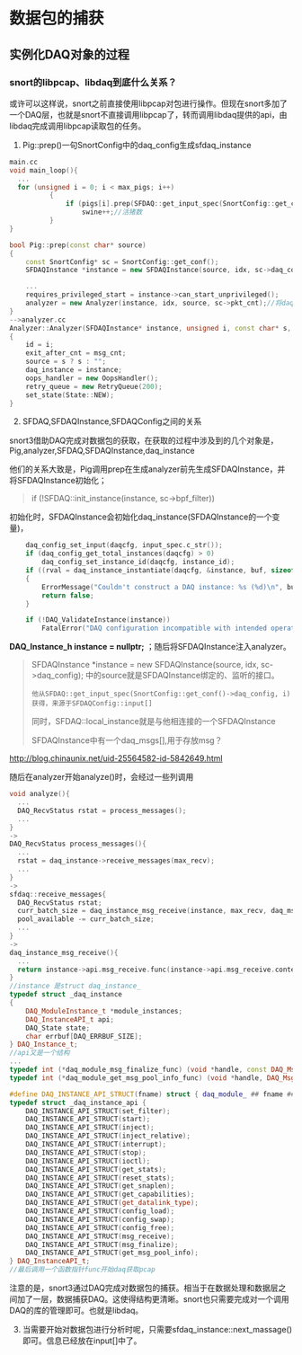 # 数据包的捕获

## 实例化DAQ对象的过程

### snort的libpcap、libdaq到底什么关系？

  或许可以这样说，snort之前直接使用libpcap对包进行操作。但现在snort多加了一个DAQ层，也就是snort不直接调用libpcap了，转而调用libdaq提供的api，由libdaq完成调用libpcap读取包的任务。

1. Pig::prep()一句SnortConfig中的daq_config生成sfdaq_instance

``` c++
main.cc
void main_loop(){
  ...
  for (unsigned i = 0; i < max_pigs; i++)
          {
              if (pigs[i].prep(SFDAQ::get_input_spec(SnortConfig::get_conf()->daq_config, i)))
                  swine++;//活猪数
          }
}

bool Pig::prep(const char* source)
{
    const SnortConfig* sc = SnortConfig::get_conf();
    SFDAQInstance *instance = new SFDAQInstance(source, idx, sc->daq_config);

    ...  
    requires_privileged_start = instance->can_start_unprivileged();
    analyzer = new Analyzer(instance, idx, source, sc->pkt_cnt);//将daq_instance赋给analyzer
}
-->analyzer.cc
Analyzer::Analyzer(SFDAQInstance* instance, unsigned i, const char* s, uint64_t msg_cnt)
{
    id = i;
    exit_after_cnt = msg_cnt;
    source = s ? s : "";
    daq_instance = instance;
    oops_handler = new OopsHandler();
    retry_queue = new RetryQueue(200);
    set_state(State::NEW);
}
```

2. SFDAQ,SFDAQInstance,SFDAQConfig之间的关系

  snort3借助DAQ完成对数据包的获取，在获取的过程中涉及到的几个对象是，Pig,analyzer,SFDAQ,SFDAQInstance,daq_instance
 
他们的关系大致是，Pig调用prep在生成analyzer前先生成SFDAQInstance，并将SFDAQInstance初始化；

>  if (!SFDAQ::init_instance(instance, sc->bpf_filter)) 

初始化时，SFDAQInstance会初始化daq_instance(SFDAQInstance的一个变量)，

``` c++
    daq_config_set_input(daqcfg, input_spec.c_str());
    if (daq_config_get_total_instances(daqcfg) > 0)
        daq_config_set_instance_id(daqcfg, instance_id);
    if ((rval = daq_instance_instantiate(daqcfg, &instance, buf, sizeof(buf))) != DAQ_SUCCESS)
    {
        ErrorMessage("Couldn't construct a DAQ instance: %s (%d)\n", buf, rval);
        return false;
    }

    if (!DAQ_ValidateInstance(instance))
        FatalError("DAQ configuration incompatible with intended operation.\n");
```

**DAQ_Instance_h instance = nullptr;** ；随后将SFDAQInstance注入analyzer。

>  SFDAQInstance *instance = new SFDAQInstance(source, idx, sc->daq_config); 中的source就是SFDAQInstance绑定的、监听的接口。
>  
>     他从SFDAQ::get_input_spec(SnortConfig::get_conf()->daq_config, i)获得，来源于SFDAQConfig::input[]
>  
>  同时，SFDAQ::local_instance就是与他相连接的一个SFDAQInstance
>
>  SFDAQInstance中有一个daq_msgs[],用于存放msg？

http://blog.chinaunix.net/uid-25564582-id-5842649.html

随后在analyzer开始analyze()时，会经过一些列调用
``` c++
void analyze(){
  ...
  DAQ_RecvStatus rstat = process_messages();
  ...
}
->
DAQ_RecvStatus process_messages(){
  ...
  rstat = daq_instance->receive_messages(max_recv);
  ...
}
->
sfdaq::receive_messages{
  DAQ_RecvStatus rstat;
  curr_batch_size = daq_instance_msg_receive(instance, max_recv, daq_msgs, &rstat);
  pool_available -= curr_batch_size;
  ...
}
->
daq_instance_msg_receive(){
  ...
  return instance->api.msg_receive.func(instance->api.msg_receive.context, max_recv, msgs, rstat);
}
//instance 是struct daq_instance_
typedef struct _daq_instance
{
    DAQ_ModuleInstance_t *module_instances;
    DAQ_InstanceAPI_t api;
    DAQ_State state;
    char errbuf[DAQ_ERRBUF_SIZE];
} DAQ_Instance_t;
//api又是一个结构
...
typedef int (*daq_module_msg_finalize_func) (void *handle, const DAQ_Msg_t *msg, DAQ_Verdict verdict);
typedef int (*daq_module_get_msg_pool_info_func) (void *handle, DAQ_MsgPoolInfo_t *info);

#define DAQ_INSTANCE_API_STRUCT(fname) struct { daq_module_ ## fname ## _func func; void *context; } fname
typedef struct _daq_instance_api {
    DAQ_INSTANCE_API_STRUCT(set_filter);
    DAQ_INSTANCE_API_STRUCT(start);
    DAQ_INSTANCE_API_STRUCT(inject);
    DAQ_INSTANCE_API_STRUCT(inject_relative);
    DAQ_INSTANCE_API_STRUCT(interrupt);
    DAQ_INSTANCE_API_STRUCT(stop);
    DAQ_INSTANCE_API_STRUCT(ioctl);
    DAQ_INSTANCE_API_STRUCT(get_stats);
    DAQ_INSTANCE_API_STRUCT(reset_stats);
    DAQ_INSTANCE_API_STRUCT(get_snaplen);
    DAQ_INSTANCE_API_STRUCT(get_capabilities);
    DAQ_INSTANCE_API_STRUCT(get_datalink_type);
    DAQ_INSTANCE_API_STRUCT(config_load);
    DAQ_INSTANCE_API_STRUCT(config_swap);
    DAQ_INSTANCE_API_STRUCT(config_free);
    DAQ_INSTANCE_API_STRUCT(msg_receive);
    DAQ_INSTANCE_API_STRUCT(msg_finalize);
    DAQ_INSTANCE_API_STRUCT(get_msg_pool_info);
} DAQ_InstanceAPI_t;
//最后调用一个函数指针func开始daq获取pcap

```
注意的是，snort3通过DAQ完成对数据包的捕获。相当于在数据处理和数据层之间加了一层，数据捕获DAQ。这使得结构更清晰。snort也只需要完成对一个调用DAQ的库的管理即可。也就是libdaq。

3. 当需要开始对数据包进行分析时呢，只需要sfdaq_instance::next_massage()即可。信息已经放在input[]中了。
